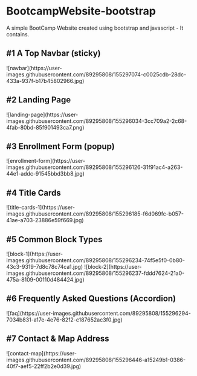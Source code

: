 # BootcampWebsite-bootstrap
A simple BootCamp Website created using bootstrap and javascript - It contains.

<h2>#1 A Top Navbar (sticky)</h2>
![navbar](https://user-images.githubusercontent.com/89295808/155297074-c0025cdb-28dc-433a-937f-b17b45802966.jpg)


<h2>#2 Landing Page</h2>
![landing-page](https://user-images.githubusercontent.com/89295808/155296034-3cc709a2-2c68-4fab-80bd-85f901493ca7.png)



<h2>#3 Enrollment Form (popup)</h2>
![enrollment-form](https://user-images.githubusercontent.com/89295808/155296126-31f91ac4-a263-44e1-addc-91545bbd3bb8.jpg)



<h2>#4 Title Cards</h2>
![title-cards-1](https://user-images.githubusercontent.com/89295808/155296185-f6d069fc-b057-41ae-a703-23886e59f669.jpg)



<h2>#5 Common Block Types</h2>
![block-1](https://user-images.githubusercontent.com/89295808/155296234-74f5e5f0-0b80-43c3-9319-7d8c78c74ca1.jpg)
![block-2](https://user-images.githubusercontent.com/89295808/155296237-fddd7624-21a0-475a-8109-00110d484424.jpg)



<h2>#6 Frequently Asked Questions (Accordion)</h2>
![faq](https://user-images.githubusercontent.com/89295808/155296294-7034b831-a17e-4e76-82f2-c187652ac3f0.jpg)



<h2>#7 Contact & Map Address</h2>
![contact-map](https://user-images.githubusercontent.com/89295808/155296446-a15249b1-0386-40f7-aef5-22ff2b2e0d39.jpg)



